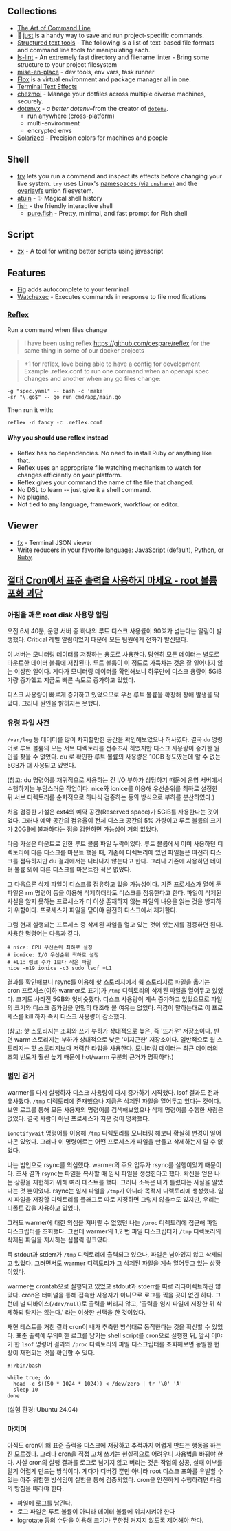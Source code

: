 
## Collections

- [The Art of Command Line](https://github.com/jlevy/the-art-of-command-line)
- 🤖 [just](https://github.com/casey/just) is a handy way to save and run project-specific commands.
- [Structured text tools](https://github.com/dbohdan/structured-text-tools) - The following is a list of text-based file formats and command line tools for manipulating each.
- [ls-lint](https://github.com/loeffel-io/ls-lint) - An extremely fast directory and filename linter - Bring some structure to your project filesystem
- [mise-en-place](https://github.com/jdx/mise) - dev tools, env vars, task runner
- [Flox](https://github.com/flox/flox/) is a virtual environment and package manager all in one.
- [Terminal Text Effects](https://github.com/ChrisBuilds/terminaltexteffects)
- [chezmoi](https://github.com/twpayne/chezmoi) - Manage your dotfiles across multiple diverse machines, securely.
- [dotenvx](https://github.com/dotenvx/dotenvx) - _a better dotenv_–from the creator of [`dotenv`](https://github.com/motdotla/dotenv).
  - run anywhere (cross-platform)
  - multi-environment
  - encrypted envs
- [Solarized](https://ethanschoonover.com/solarized/) - Precision colors for machines and people

## Shell

- [try](https://github.com/binpash/try) lets you run a command and inspect its effects before changing your live system. `try` uses Linux's [namespaces (via `unshare`)](https://docs.kernel.org/userspace-api/unshare.html) and the [overlayfs](https://docs.kernel.org/filesystems/overlayfs.html) union filesystem.
- [atuin](https://github.com/atuinsh/atuin) - ✨ Magical shell history
- [fish](https://fishshell.com/) - the friendly interactive shell
  - [pure.fish](https://github.com/pure-fish/pure) - Pretty, minimal, and fast prompt for Fish shell

## Script

- [zx](https://github.com/google/zx) - A tool for writing better scripts using javascript

## Features

- [Fig](https://github.com/withfig/autocomplete) adds autocomplete to your terminal
- [Watchexec](https://github.com/watchexec/watchexec) - Executes commands in response to file modifications

### [Reflex](https://github.com/cespare/reflex)

Run a command when files change

> I have been using reflex https://github.com/cespare/reflex for the same thing in some of our docker projects

> +1 for reflex, love being able to have a config for development  
> Example .reflex.conf to run one command when an openapi spec changes and another when any go files change:

```shell
-g "spec.yaml" -- bash -c 'make'
-sr "\.go$" -- go run cmd/app/main.go
```

Then run it with:

```shell
reflex -d fancy -c .reflex.conf
```

#### Why you should use reflex instead

- Reflex has no dependencies. No need to install Ruby or anything like that.
- Reflex uses an appropriate file watching mechanism to watch for changes efficiently on your platform.
- Reflex gives your command the name of the file that changed.
- No DSL to learn -- just give it a shell command.
- No plugins.
- Not tied to any language, framework, workflow, or editor.

## Viewer

- [fx](https://github.com/antonmedv/fx) - Terminal JSON viewer
- Write reducers in your favorite language: [JavaScript](https://github.com/antonmedv/fx/blob/master/doc/js.md) (default), [Python](https://github.com/antonmedv/fx/blob/master/doc/python.md), or [Ruby](https://github.com/antonmedv/fx/blob/master/doc/ruby.md).

## [절대 Cron에서 표준 출력을 사용하지 마세요 - root 볼륨 포화 괴담](https://velog.io/@skynet/%EC%A0%88%EB%8C%80-Cron%EC%97%90%EC%84%9C-%ED%91%9C%EC%A4%80-%EC%B6%9C%EB%A0%A5%EC%9D%84-%EC%82%AC%EC%9A%A9%ED%95%98%EC%A7%80-%EB%A7%88%EC%84%B8%EC%9A%94-root-%EB%B3%BC%EB%A5%A8-%ED%8F%AC%ED%99%94-%EA%B4%B4%EB%8B%B4)

### 아침을 깨운 root disk 사용량 알림

오전 6시 40분, 운영 서버 중 하나의 루트 디스크 사용률이 90%가 넘는다는 알림이 발생했다. Critical 레벨 알림이었기 때문에 모든 팀원에게 전화가 발신됐다.

이 서버는 모니터링 데이터를 저장하는 용도로 사용한다. 당연히 모든 데이터는 별도로 마운트한 데이터 볼륨에 저장된다. 루트 볼륨이 이 정도로 가득차는 것은 잘 일어나지 않는 이상한 일이다. 게다가 모니터링 데이터를 확인해보니 하루만에 디스크 용량이 5GiB 가량 증가했고 지금도 빠른 속도로 증가하고 있었다.

디스크 사용량이 빠르게 증가하고 있었으므로 우선 루트 볼륨을 확장해 장애 발생을 막았다. 그러나 원인을 밝히지는 못했다.

### 유령 파일 사건

`/var/log` 등 데이터를 많이 차지할만한 공간을 확인해보았으나 허사였다. 결국 `du` 명령어로 루트 볼륨의 모든 서브 디렉토리를 전수조사 하였지만 디스크 사용량이 증가한 원인을 찾을 수 없었다. du 로 확인한 루트 볼륨의 사용량은 10GB 정도였는데 알 수 없는 5GB가 더 사용되고 있었다.

(참고: du 명령어를 재귀적으로 사용하는 건 I/O 부하가 상당하기 때문에 운영 서버에서 수행하기는 부담스러운 작업이다. nice와 ionice를 이용해 우선순위를 최하로 설정한 뒤 서브 디렉토리를 순차적으로 하나씩 검증하는 등의 방식으로 부하를 분산하였다.)

처음 검증한 가설은 ext4의 예약 공간(Reserved space)가 5GiB를 사용한다는 것이었다. 그러나 예약 공간의 점유율이 전체 디스크 공간의 5% 가량이고 루트 볼륨의 크기가 20GB에 불과하다는 점을 감안하면 가능성이 거의 없었다.

다음 가설은 마운트로 인한 루트 볼륨 파일 누락이었다. 루트 볼륨에서 이미 사용하던 디렉토리에 다른 디스크를 마운트 했을 때, 기존에 디렉토리에 있던 파일들은 여전히 디스크를 점유하지만 du 결과에서는 나타나지 않는다고 한다. 그러나 기존에 사용하던 데이터 볼륨 외에 다른 디스크를 마운트한 적은 없었다.

그 다음으론 삭제 파일이 디스크를 점유하고 있을 가능성이다. 기존 프로세스가 열어 둔 파일은 rm 명령어 등을 이용해 삭제하더라도 디스크를 점유한다고 한다. 파일이 삭제된 사실을 알지 못하는 프로세스가 더 이상 존재하지 않는 파일의 내용을 읽는 것을 방지하기 위함이다. 프로세스가 파일을 닫아야 완전히 디스크에서 제거한다.

그럼 현재 실행되는 프로세스 중 삭제된 파일을 열고 있는 것이 있는지를 검증하면 된다. 사용한 명령어는 다음과 같다.

```shell
# nice: CPU 우선순위 최하로 설정
# ionice: I/O 우선순위 최하로 설정
# +L1: 링크 수가 1보다 작은 파일
nice -n19 ionice -c3 sudo lsof +L1
```

결과를 확인해보니 rsync를 이용해 핫 스토리지에서 웜 스토리지로 파일을 옮기는 cron 프로세스(이하 warmer로 표기)가 `/tmp` 디렉토리의 삭제된 파일을 열어두고 있었다. 크기도 사라진 5GB와 엇비슷했다. 디스크 사용량이 계속 증가하고 있었으므로 파일의 크기와 디스크 증가량을 면밀히 대조해 볼 여유는 없었다. 직감이 말하는대로 이 프로세스를 kill 하자 즉시 디스크 사용량이 감소했다.

(참고: 핫 스토리지는 조회와 쓰기 부하가 상대적으로 높은, 즉 '뜨거운' 저장소이다. 반면 warm 스토리지는 부하가 상대적으로 낮은 '미지근한' 저장소이다. 일반적으로 웜 스토리지는 핫 스토리지보다 저렴한 타입을 사용한다. 모니터링 데이터는 최근 데이터의 조회 빈도가 훨씬 높기 때문에 hot/warm 구분의 근거가 명확하다.)

### 범인 검거

warmer를 다시 실행하자 디스크 사용량이 다시 증가하기 시작했다. lsof 결과도 전과 유사했다. `/tmp` 디렉토리에 존재했으나 지금은 삭제된 파일을 열어두고 있다는 것이다. 보안 로그를 통해 모든 사용자의 명령어를 검색해보았으나 삭제 명령어를 수행한 사람은 없었다. 결국 사람이 아닌 프로세스가 지운 것이 명확했다.

`ionotifywait` 명령어를 이용해 `/tmp` 디렉토리를 모니터링 해보니 확실히 변경이 일어나곤 있었다. 그러나 이 명령어로는 어떤 프로세스가 파일을 만들고 삭제하는지 알 수 없었다.

나는 범인으로 rsync를 의심했다. warmer의 주요 업무가 rsync를 실행이었기 때문이다. 조사 결과 rsync는 파일을 복사할 때 임시 파일을 생성한다고 했다. 확신을 얻은 나는 상황을 재현하기 위해 여러 테스트를 했다. 그러나 소득은 내가 틀렸다는 사실을 알았다는 것 뿐이었다. rsync는 임시 파일을 `/tmp`가 아니라 목적지 디렉토리에 생성했다. 임시 파일을 저장할 디렉토리를 플래그로 따로 지정하면 그렇지 않을수도 있지만, 우리는 디폴트 값을 사용하고 있었다.

그래도 warmer에 대한 의심을 져버릴 수 없었던 나는 `/proc` 디렉토리에 접근해 파일 디스크립터를 조회했다. 그런데 warmer의 1,2 번 파일 디스크립터가 `/tmp` 디렉토리의 삭제된 파일을 지시하는 심볼릭 링크였다.

즉 stdout과 stderr가 `/tmp` 디렉토리에 출력되고 있으나, 파일은 남아있지 않고 삭제되고 있었다. 그러면서도 warmer 디렉토리가 그 삭제된 파일을 계속 열어두고 있는 상황이었다.

warmer는 crontab으로 실행되고 있었고 stdout과 stderr를 따로 리다이렉트하진 않았다. cron은 터미널을 통해 접속한 사용자가 아니므로 로그를 찍을 곳이 없긴 하다. 그런데 널 디바이스(`/dev/null`)로 출력을 버리지 않고, '출력을 임시 파일에 저장한 뒤 삭제하되 닫지는 않는다.' 라는 이상한 선택을 한 것이었다.

재현 테스트를 거친 결과 cron이 내가 추측한 방식대로 동작한다는 것을 확신할 수 있었다. 표준 출력에 무의미한 로그를 남기는 shell script를 cron으로 실행한 뒤, 앞서 이야기 한 `lsof` 명령어 결과와 `/proc` 디렉토리의 파일 디스크립터를 조회해보면 동일한 현상이 재현되는 것을 확인할 수 있다.

```shell
#!/bin/bash

while true; do
  head -c $((50 * 1024 * 1024)) < /dev/zero | tr '\0' 'A'
  sleep 10
done
```

(실험 환경: Ubuntu 24.04)

### 마치며

아직도 cron이 왜 표준 출력을 디스크에 저장하고 추적까지 어렵게 만드는 행동을 하는진 모르겠다. 그러나 cron을 직접 고쳐 쓰기는 현실적으로 어려우니 사용법을 바꿔야 한다. 사실 cron의 실행 결과를 로그로 남기지 않고 버리는 것은 작업의 성공, 실패 여부를 알기 어렵게 만드는 방식이다. 게다가 디버깅 뿐만 아니라 root 디스크 포화를 유발할 수 있는 아주 위험한 방식임이 실험을 통해 검증되었다. cron을 안전하게 수행하려면 다음의 방침을 따라야 한다.

- 파일에 로그를 남긴다.
- 로그 파일은 루트 볼륨이 아니라 데이터 볼륨에 위치시켜야 한다
- logrotate 등의 수단을 이용해 크기가 무한정 커지지 않도록 제어해야 한다.
